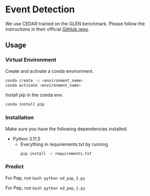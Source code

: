 # Event Detection

We use CEDAR trained on the GLEN benchmark. Please follow the instructions in their official [GitHub repo](https://github.com/ZQS1943/GLEN).

## Usage

### Virtual Environment
Create and activate a conda environment.
```bash
conda create -n <environment_name>
conda activate <environment_name>
```

Install pip in the conda env.
```bash
conda install pip
```

### Installation
Make sure you have the following dependencies installed.
- Python 3.11.5
  - Everything in requirements.txt by running
    ```bash
    pip install -r requirements.txt
    ```
    
### Predict
For Pap, run ```bash
    python ed_pap_2.py
    ```
    
For Pep, run ```bash
    python ed_pep_2.py
    ```
